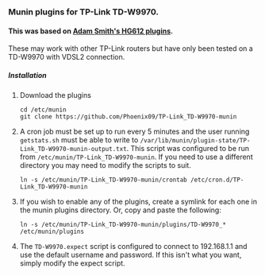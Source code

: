 ### Munin plugins for TP-Link TD-W9970.
#### This was based on [Adam Smith's HG612 plugins](https://github.com/bugmancx/huawei-hg612-munin).
These may work with other TP-Link routers but have only been tested on a TD-W9970 with VDSL2 connection.

##### Installation
1. Download the plugins

    ```shell
    cd /etc/munin
    git clone https://github.com/Phoenix09/TP-Link_TD-W9970-munin
    ```

2. A cron job must be set up to run every 5 minutes and the user running `getstats.sh`
must be able to write to `/var/lib/munin/plugin-state/TP-Link_TD-W9970-munin-output.txt`.
This script was configured to be run from `/etc/munin/TP-Link_TD-W9970-munin`.
If you need to use a different directory you may need to modify the scripts to suit.

    ```shell
    ln -s /etc/munin/TP-Link_TD-W9970-munin/crontab /etc/cron.d/TP-Link_TD-W9970-munin
    ```

3. If you wish to enable any of the plugins, create a symlink for each one in
the munin plugins directory. Or, copy and paste the following:

    ```shell
    ln -s /etc/munin/TP-Link_TD-W9970-munin/plugins/TD-W9970_* /etc/munin/plugins
    ```

4. The `TD-W9970.expect` script is configured to connect to 192.168.1.1 and use
the default username and password. If this isn't what you want, simply modify
the expect script.
